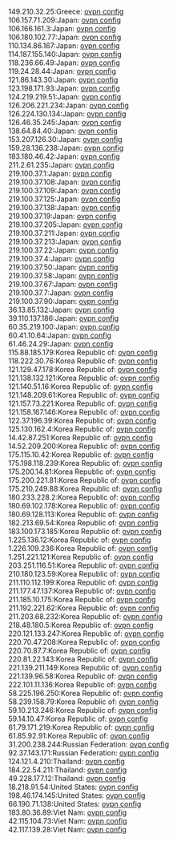 149.210.32.25:Greece: [ovpn config](vpn/149_210_32_25.ovpn)  
106.157.71.209:Japan: [ovpn config](vpn/106_157_71_209.ovpn)  
106.166.161.3:Japan: [ovpn config](vpn/106_166_161_3.ovpn)  
106.180.102.77:Japan: [ovpn config](vpn/106_180_102_77.ovpn)  
110.134.86.167:Japan: [ovpn config](vpn/110_134_86_167.ovpn)  
114.187.155.140:Japan: [ovpn config](vpn/114_187_155_140.ovpn)  
118.236.66.49:Japan: [ovpn config](vpn/118_236_66_49.ovpn)  
119.24.28.44:Japan: [ovpn config](vpn/119_24_28_44.ovpn)  
121.86.143.30:Japan: [ovpn config](vpn/121_86_143_30.ovpn)  
123.198.171.93:Japan: [ovpn config](vpn/123_198_171_93.ovpn)  
124.219.219.51:Japan: [ovpn config](vpn/124_219_219_51.ovpn)  
126.206.221.234:Japan: [ovpn config](vpn/126_206_221_234.ovpn)  
126.224.130.134:Japan: [ovpn config](vpn/126_224_130_134.ovpn)  
126.46.35.245:Japan: [ovpn config](vpn/126_46_35_245.ovpn)  
138.64.84.40:Japan: [ovpn config](vpn/138_64_84_40.ovpn)  
153.207.126.30:Japan: [ovpn config](vpn/153_207_126_30.ovpn)  
159.28.136.238:Japan: [ovpn config](vpn/159_28_136_238.ovpn)  
183.180.46.42:Japan: [ovpn config](vpn/183_180_46_42.ovpn)  
211.2.61.235:Japan: [ovpn config](vpn/211_2_61_235.ovpn)  
219.100.37.1:Japan: [ovpn config](vpn/219_100_37_1.ovpn)  
219.100.37.108:Japan: [ovpn config](vpn/219_100_37_108.ovpn)  
219.100.37.109:Japan: [ovpn config](vpn/219_100_37_109.ovpn)  
219.100.37.125:Japan: [ovpn config](vpn/219_100_37_125.ovpn)  
219.100.37.138:Japan: [ovpn config](vpn/219_100_37_138.ovpn)  
219.100.37.19:Japan: [ovpn config](vpn/219_100_37_19.ovpn)  
219.100.37.205:Japan: [ovpn config](vpn/219_100_37_205.ovpn)  
219.100.37.211:Japan: [ovpn config](vpn/219_100_37_211.ovpn)  
219.100.37.213:Japan: [ovpn config](vpn/219_100_37_213.ovpn)  
219.100.37.22:Japan: [ovpn config](vpn/219_100_37_22.ovpn)  
219.100.37.4:Japan: [ovpn config](vpn/219_100_37_4.ovpn)  
219.100.37.50:Japan: [ovpn config](vpn/219_100_37_50.ovpn)  
219.100.37.58:Japan: [ovpn config](vpn/219_100_37_58.ovpn)  
219.100.37.67:Japan: [ovpn config](vpn/219_100_37_67.ovpn)  
219.100.37.7:Japan: [ovpn config](vpn/219_100_37_7.ovpn)  
219.100.37.90:Japan: [ovpn config](vpn/219_100_37_90.ovpn)  
36.13.85.132:Japan: [ovpn config](vpn/36_13_85_132.ovpn)  
39.110.137.186:Japan: [ovpn config](vpn/39_110_137_186.ovpn)  
60.35.219.100:Japan: [ovpn config](vpn/60_35_219_100.ovpn)  
60.41.10.64:Japan: [ovpn config](vpn/60_41_10_64.ovpn)  
61.46.24.29:Japan: [ovpn config](vpn/61_46_24_29.ovpn)  
115.88.185.179:Korea Republic of: [ovpn config](vpn/115_88_185_179.ovpn)  
118.222.30.76:Korea Republic of: [ovpn config](vpn/118_222_30_76.ovpn)  
121.129.47.178:Korea Republic of: [ovpn config](vpn/121_129_47_178.ovpn)  
121.138.132.121:Korea Republic of: [ovpn config](vpn/121_138_132_121.ovpn)  
121.140.51.16:Korea Republic of: [ovpn config](vpn/121_140_51_16.ovpn)  
121.148.209.61:Korea Republic of: [ovpn config](vpn/121_148_209_61.ovpn)  
121.157.73.221:Korea Republic of: [ovpn config](vpn/121_157_73_221.ovpn)  
121.158.167.146:Korea Republic of: [ovpn config](vpn/121_158_167_146.ovpn)  
122.37.196.39:Korea Republic of: [ovpn config](vpn/122_37_196_39.ovpn)  
125.130.162.4:Korea Republic of: [ovpn config](vpn/125_130_162_4.ovpn)  
14.42.87.251:Korea Republic of: [ovpn config](vpn/14_42_87_251.ovpn)  
14.52.209.200:Korea Republic of: [ovpn config](vpn/14_52_209_200.ovpn)  
175.115.10.42:Korea Republic of: [ovpn config](vpn/175_115_10_42.ovpn)  
175.198.118.239:Korea Republic of: [ovpn config](vpn/175_198_118_239.ovpn)  
175.200.14.81:Korea Republic of: [ovpn config](vpn/175_200_14_81.ovpn)  
175.200.221.81:Korea Republic of: [ovpn config](vpn/175_200_221_81.ovpn)  
175.210.249.88:Korea Republic of: [ovpn config](vpn/175_210_249_88.ovpn)  
180.233.228.2:Korea Republic of: [ovpn config](vpn/180_233_228_2.ovpn)  
180.69.102.178:Korea Republic of: [ovpn config](vpn/180_69_102_178.ovpn)  
180.69.128.113:Korea Republic of: [ovpn config](vpn/180_69_128_113.ovpn)  
182.213.69.54:Korea Republic of: [ovpn config](vpn/182_213_69_54.ovpn)  
183.100.173.185:Korea Republic of: [ovpn config](vpn/183_100_173_185.ovpn)  
1.225.136.12:Korea Republic of: [ovpn config](vpn/1_225_136_12.ovpn)  
1.226.109.236:Korea Republic of: [ovpn config](vpn/1_226_109_236.ovpn)  
1.251.221.121:Korea Republic of: [ovpn config](vpn/1_251_221_121.ovpn)  
203.251.116.51:Korea Republic of: [ovpn config](vpn/203_251_116_51.ovpn)  
210.180.123.59:Korea Republic of: [ovpn config](vpn/210_180_123_59.ovpn)  
211.110.112.199:Korea Republic of: [ovpn config](vpn/211_110_112_199.ovpn)  
211.177.47.137:Korea Republic of: [ovpn config](vpn/211_177_47_137.ovpn)  
211.185.10.175:Korea Republic of: [ovpn config](vpn/211_185_10_175.ovpn)  
211.192.221.62:Korea Republic of: [ovpn config](vpn/211_192_221_62.ovpn)  
211.203.68.232:Korea Republic of: [ovpn config](vpn/211_203_68_232.ovpn)  
218.48.180.5:Korea Republic of: [ovpn config](vpn/218_48_180_5.ovpn)  
220.121.133.247:Korea Republic of: [ovpn config](vpn/220_121_133_247.ovpn)  
220.70.47.208:Korea Republic of: [ovpn config](vpn/220_70_47_208.ovpn)  
220.70.87.7:Korea Republic of: [ovpn config](vpn/220_70_87_7.ovpn)  
220.81.22.143:Korea Republic of: [ovpn config](vpn/220_81_22_143.ovpn)  
221.139.211.149:Korea Republic of: [ovpn config](vpn/221_139_211_149.ovpn)  
221.139.96.58:Korea Republic of: [ovpn config](vpn/221_139_96_58.ovpn)  
222.101.11.136:Korea Republic of: [ovpn config](vpn/222_101_11_136.ovpn)  
58.225.196.250:Korea Republic of: [ovpn config](vpn/58_225_196_250.ovpn)  
58.239.158.79:Korea Republic of: [ovpn config](vpn/58_239_158_79.ovpn)  
59.10.213.246:Korea Republic of: [ovpn config](vpn/59_10_213_246.ovpn)  
59.14.10.47:Korea Republic of: [ovpn config](vpn/59_14_10_47.ovpn)  
61.79.171.219:Korea Republic of: [ovpn config](vpn/61_79_171_219.ovpn)  
61.85.92.91:Korea Republic of: [ovpn config](vpn/61_85_92_91.ovpn)  
31.200.238.244:Russian Federation: [ovpn config](vpn/31_200_238_244.ovpn)  
92.37.143.171:Russian Federation: [ovpn config](vpn/92_37_143_171.ovpn)  
124.121.4.210:Thailand: [ovpn config](vpn/124_121_4_210.ovpn)  
184.22.54.211:Thailand: [ovpn config](vpn/184_22_54_211.ovpn)  
49.228.177.12:Thailand: [ovpn config](vpn/49_228_177_12.ovpn)  
18.218.91.54:United States: [ovpn config](vpn/18_218_91_54.ovpn)  
198.46.174.145:United States: [ovpn config](vpn/198_46_174_145.ovpn)  
66.190.71.138:United States: [ovpn config](vpn/66_190_71_138.ovpn)  
183.80.36.89:Viet Nam: [ovpn config](vpn/183_80_36_89.ovpn)  
42.115.104.73:Viet Nam: [ovpn config](vpn/42_115_104_73.ovpn)  
42.117.139.28:Viet Nam: [ovpn config](vpn/42_117_139_28.ovpn)  
